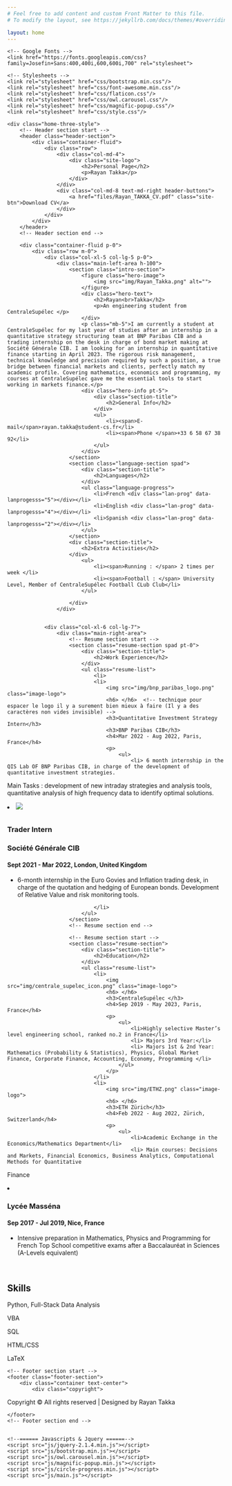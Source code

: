 ```yaml
---
# Feel free to add content and custom Front Matter to this file.
# To modify the layout, see https://jekyllrb.com/docs/themes/#overriding-theme-defaults

layout: home
---
```

<html lang="en">
<head>
	<title>Rayan TAKKA</title>
	<meta charset="UTF-8">
	<meta name="description" content="Civic - CV Resume">
	<meta name="keywords" content="resume, civic, onepage, creative, html">
	<meta name="viewport" content="width=device-width, initial-scale=1.0">
	<!-- Favicon -->
	<link href="img/centrale_supelec_icon.png" rel="shortcut icon"/>

	<!-- Google Fonts -->
	<link href="https://fonts.googleapis.com/css?family=Josefin+Sans:400,400i,600,600i,700" rel="stylesheet">

	<!-- Stylesheets -->
	<link rel="stylesheet" href="css/bootstrap.min.css"/>
	<link rel="stylesheet" href="css/font-awesome.min.css"/>
	<link rel="stylesheet" href="css/flaticon.css"/>
	<link rel="stylesheet" href="css/owl.carousel.css"/>
	<link rel="stylesheet" href="css/magnific-popup.css"/>
	<link rel="stylesheet" href="css/style.css"/>

</head>
<body>
	<!-- Page Preloder -->
	<div id="preloder">
		<div class="loader"></div>
	</div>

	<div class="home-three-style">
		<!-- Header section start -->
		<header class="header-section">
			<div class="container-fluid">
				<div class="row">
					<div class="col-md-4">
						<div class="site-logo">
							<h2>Personal Page</h2>
							<p>Rayan Takka</p>
						</div>
					</div>
					<div class="col-md-8 text-md-right header-buttons">
						<a href="files/Rayan_TAKKA_CV.pdf" class="site-btn">Download CV</a>
					</div>
				</div>
			</div>
		</header>
		<!-- Header section end -->

		<div class="container-fluid p-0">
			<div class="row m-0">
				<div class="col-xl-5 col-lg-5 p-0">
					<div class="main-left-area h-100">
						<section class="intro-section">
							<figure class="hero-image">
								<img src="img/Rayan_Takka.png" alt="">
							</figure>
							<div class="hero-text">
								<h2>Rayan<br>Takka</h2>
								<p>An engineering student from CentraleSupélec </p>
							</div>
							<p class="mb-5">I am currently a student at CentraleSupélec for my last year of studies after an internship in a quantitative strategy structuring team at BNP Paribas CIB and a trading internship on the desk in charge of bond market making at Société Générale CIB. I am looking for an internship in quantitative finance starting in April 2023. The rigorous risk management, technical knowledge and precision required by such a position, a true bridge between financial markets and clients, perfectly match my academic profile. Covering mathematics, economics and programming, my courses at CentraleSupélec gave me the essential tools to start working in markets finance.</p>
							<div class="hero-info pt-5">
								<div class="section-title">
									<h2>General Info</h2>
								</div>
								<ul>
									<li><span>E-mail</span>rayan.takka@student-cs.fr</li>
									<li><span>Phone </span>+33 6 58 67 38 92</li>
								</ul>
							</div>
						</section>
						<section class="language-section spad">
							<div class="section-title">
								<h2>Languages</h2>
							</div>
							<ul class="language-progress">
								<li>French <div class="lan-prog" data-lanprogesss="5"></div></li>
								<li>English <div class="lan-prog" data-lanprogesss="4"></div></li>
								<li>Spanish <div class="lan-prog" data-lanprogesss="2"></div></li>
							</ul>
						</section>
						<div class="section-title">
							<h2>Extra Activities</h2>
						</div>
							<ul>
								<li><span>Running : </span> 2 times per week </li>
								<li><span>Football : </span> University Level, Member of CentraleSupélec Football CLub Club</li>
							</ul>
	
						</div>
					</div>
				

				<div class="col-xl-6 col-lg-7">
					<div class="main-right-area">
						<!-- Resume section start -->
						<section class="resume-section spad pt-0">
							<div class="section-title">
								<h2>Work Experience</h2>
							</div>
							<ul class="resume-list">
								<li>
								<li>
									<img src="img/bnp_paribas_logo.png" class="image-logo">
									<h6> </h6>  <!-- technique pour espacer le logo il y a surement bien mieux à faire (Il y a des caractères non vides invisible) -->
									<h3>Quantitative Investment Strategy Intern</h3>
									<h3>BNP Paribas CIB</h3>
									<h4>Mar 2022 - Aug 2022, Paris, France</h4>
									<p>
										<ul>
											<li> 6 month internship in the QIS Lab OF BNP Paribas CIB, in charge of the development of quantitative investment strategies.
Main Tasks : development of new intraday strategies and analysis tools, quantitative analysis of high frequency data to
identify optimal solutions.</li>
										</ul>
									</p>
								</li>
								<li>
									<img src="img/sgcib.jpg" class="image-logo">
									<h6> </h6>
									<h3>Trader Intern</h3>
									<h3>Société Générale CIB</h3>
									<h4>Sept 2021 - Mar 2022, London, United Kingdom</h4>
									<p>
										<ul>
											<li> 6-month internship in the Euro Govies and Inflation trading desk, in charge of the quotation and hedging of European bonds.
Development of Relative Value and risk monitoring tools.</li>
										</ul>
									</p>
								</li>

								
								</li>
							</ul>
						</section>
						<!-- Resume section end -->

						<!-- Resume section start -->
						<section class="resume-section">
							<div class="section-title">
								<h2>Education</h2>
							</div>
							<ul class="resume-list">
								<li>
									<img src="img/centrale_supelec_icon.png" class="image-logo">
									<h6> </h6>
									<h3>CentraleSupélec </h3>
									<h4>Sep 2019 - May 2023, Paris, France</h4>
									<p>
										<ul>
											<li>Highly selective Master’s level engineering school, ranked no.2 in France</li>
											<li> Majors 3rd Year:</li>
											<li> Majors 1st & 2nd Year: Mathematics (Probability & Statistics), Physics, Global Market Finance, Corporate Finance, Accounting, Economy, Programming </li>
										</ul>
									</p>
								</li>
								<li>
									<img src="img/ETHZ.png" class="image-logo">
									<h6> </h6>
									<h3>ETH Zürich</h3>
									<h4>Feb 2022 - Aug 2022, Zürich, Switzerland</h4>
									<p>
										<ul>
											<li>Academic Exchange in the Economics/Mathematics Department</li>
											<li> Main courses: Decisions and Markets, Financial Economics, Business Analytics, Computational Methods for Quantitative
Finance</li>
										</ul>
									</p>
								</li>
								<li>
									<h3>Lycée Masséna</h3>
									<h4>Sep 2017 - Jul 2019, Nice, France</h4>
									<p>
										<ul>
					            <li>Intensive preparation in Mathematics, Physics and Programming for French Top School competitive
					exams after a Baccalauréat in Sciences (A-Levels equivalent)</li>
					          </ul>
									</p>
								</li>
							</ul>
						</section>
						<br> <!-- To fill the blank after the skills -->
						<section class="resume-section">
							<div class="skill-section">
								<div class="section-title">
									<h2>Skills</h2>
								</div>
								<div class="skills">
									<div class="single-progress-item">
										<div class="progress-bar-style" data-progress="90"></div>
										<p>Python, Full-Stack Data Analysis</p>
									</div>
									<div class="single-progress-item">
										<div class="progress-bar-style" data-progress="70"></div>
										<p>VBA</p>
									</div>
									<div class="single-progress-item">
										<div class="progress-bar-style" data-progress="60"></div>
										<p>SQL</p>
									</div>
									<div class="single-progress-item">
										<div class="progress-bar-style" data-progress="40"></div>
										<p>HTML/CSS</p>
									</div>
									<div class="single-progress-item">
										<div class="progress-bar-style" data-progress="80"></div>
										<p>LaTeX</p>
									</div>
								</div>
							<!--	<div class="icon-box-area spad">
									<div class="icon-box">
										<i class="flaticon-032-cooking"></i>
										<p>Cooking</p>
									</div>
									<div class="icon-box">
										<i class="flaticon-015-photo-camera"></i>
										<p>Photography</p>
									</div>
									<div class="icon-box">
										<i class="flaticon-013-chess-1"></i>
										<p>Playing Chess</p>
									</div>
									<div class="icon-box">
										<i class="flaticon-001-yoga"></i>
										<p>Yoga</p>
									</div>
									<div class="icon-box">
										<i class="flaticon-035-tent"></i>
										<p>Camping in nature</p>
									</div>
								</div>
							</div> -->
							<!-- skill section end -->
						</div>
					</section>
				</div>
			</div>
		</div>
	</div>

	<!-- Footer section start -->
	<footer class="footer-section">
		<div class="container text-center">
			<div class="copyright">
Copyright &copy;<script>document.write(new Date().getFullYear());</script> All rights reserved | Designed by Rayan Takka


	</footer>
	<!-- Footer section end -->


	<!--====== Javascripts & Jquery ======-->
	<script src="js/jquery-2.1.4.min.js"></script>
	<script src="js/bootstrap.min.js"></script>
	<script src="js/owl.carousel.min.js"></script>
	<script src="js/magnific-popup.min.js"></script>
	<script src="js/circle-progress.min.js"></script>
	<script src="js/main.js"></script>
</body>
</html>

